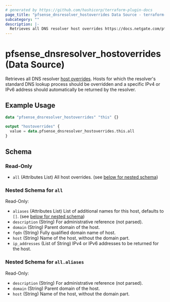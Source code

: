 ```yaml
---
# generated by https://github.com/hashicorp/terraform-plugin-docs
page_title: "pfsense_dnsresolver_hostoverrides Data Source - terraform-provider-pfsense"
subcategory: ""
description: |-
  Retrieves all DNS resolver host overrides https://docs.netgate.com/pfsense/en/latest/services/dns/resolver-host-overrides.html. Hosts for which the resolver's standard DNS lookup process should be overridden and a specific IPv4 or IPv6 address should automatically be returned by the resolver.
---
```


# pfsense_dnsresolver_hostoverrides (Data Source)

Retrieves all DNS resolver [host overrides](https://docs.netgate.com/pfsense/en/latest/services/dns/resolver-host-overrides.html). Hosts for which the resolver's standard DNS lookup process should be overridden and a specific IPv4 or IPv6 address should automatically be returned by the resolver.

## Example Usage

```terraform
data "pfsense_dnsresolver_hostoverrides" "this" {}

output "hostoverrides" {
  value = data.pfsense_dnsresolver_hostoverrides.this.all
}
```

<!-- schema generated by tfplugindocs -->
## Schema

### Read-Only

- `all` (Attributes List) All host overrides. (see [below for nested schema](#nestedatt--all))

<a id="nestedatt--all"></a>
### Nested Schema for `all`

Read-Only:

- `aliases` (Attributes List) List of additional names for this host, defaults to `[]`. (see [below for nested schema](#nestedatt--all--aliases))
- `description` (String) For administrative reference (not parsed).
- `domain` (String) Parent domain of the host.
- `fqdn` (String) Fully qualified domain name of host.
- `host` (String) Name of the host, without the domain part.
- `ip_addresses` (List of String) IPv4 or IPv6 addresses to be returned for the host.

<a id="nestedatt--all--aliases"></a>
### Nested Schema for `all.aliases`

Read-Only:

- `description` (String) For administrative reference (not parsed).
- `domain` (String) Parent domain of the host.
- `host` (String) Name of the host, without the domain part.
